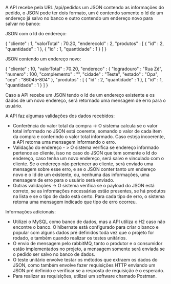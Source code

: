 A API recebe pela URL /api/pedidos um JSON contendo as informações do pedido, o JSON pode ter dois formato, um é contendo somente o Id de um endereço já salvo no banco e outro contendo um endereço novo para salvar no banco:

JSON com o Id do endereço:

{
  "cliente" : 1,
  "valorTotal" : 70.20,
  "enderecoId" : 2,
  "produtos" : [
      {
        "id" : 2,
        "quantidade" : 1
      },
      {
        "id" : 1,
        "quantidade" : 1
      }
    ]
}

JSON contendo um endereço novo:

{
  "cliente" : 10,
  "valorTotal" : 70.20,
  "endereco" : {
    "logradouro" : "Rua Zé",
    "numero" : 100,
    "complemento" : "",
    "cidade" : "Teste",
    "estado" : "Opa",
    "cep" : "86045-804"
  },
  "produtos" : [
      {
        "id" : 2,
        "quantidade" : 1
      },
      {
        "id" : 1,
        "quantidade" : 1
      }
    ]
}


Caso a API recebe um JSON tendo o Id de um endereço existente e os dados de um novo endereço, será retornado uma mensagem de erro para o usuário.

A API faz algumas validações dos dados recebidos:

- Conferência do valor total da compra -> O sistema calcula se o valor total informado no JSON está coerente, somando o valor de cada item da compra e conferindo o valor total informado. Caso esteja incoerente, a API retorna uma mensagem informando o erro.
- Validação do endereço - > O sistema verifica se endereço informado pertence ao cliente, isso no caso do JSON que tem somente o Id do endereço, caso tenha um novo endereço, será salvo e vinculado com o cliente. Se o endereço não pertencer ao cliente, será enviado uma mensagem sobre esse erro, e se o JSON conter tanto um endereço novo e o Id de um existente, ou, nenhuma das informações, uma mensagem de erro para o usuário será enviado.
- Outras validações -> O sistema verifica se o payload do JSON está correto, se as informações necessárias estão presentes, se há produtos na lista e se o tipo de dado está certo. Para cada tipo de erro, o sistema retorna uma mensagem indicado que tipo de erro ocorreu.

Informações adicionais:

- Utilizei o MySQL como banco de dados, mas a API utiliza o H2 caso não encontre o banco. O hibernate está configurado para criar o banco e popular com alguns dados pré definidos toda vez que o projeto for rodado, e também quando realizar os testes unitários.
- O envio de mensagem pelo rabbitMQ, tanto o produtor e o consumidor estão implementados no projeto, a mensagem somente será enviada se o pedido ser salvo no banco de dados.
- O teste unitário envolve testar os métodos que extraem os dados do JSON, como também envolve fazer requisições HTTP enviando um JSON pré definido e verificar se a resposta de requisição é o esperado.
- Para realizar as requisições, utilizei um software chamado Postman.
